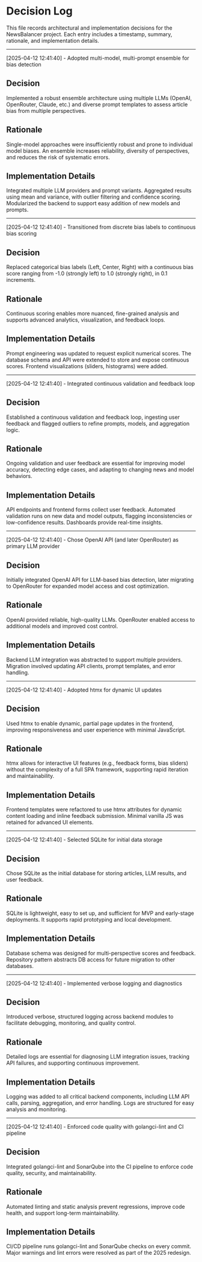 # Decision Log

This file records architectural and implementation decisions for the NewsBalancer project. Each entry includes a timestamp, summary, rationale, and implementation details.

---

[2025-04-12 12:41:40] - Adopted multi-model, multi-prompt ensemble for bias detection

## Decision

Implemented a robust ensemble architecture using multiple LLMs (OpenAI, OpenRouter, Claude, etc.) and diverse prompt templates to assess article bias from multiple perspectives.

## Rationale

Single-model approaches were insufficiently robust and prone to individual model biases. An ensemble increases reliability, diversity of perspectives, and reduces the risk of systematic errors.

## Implementation Details

Integrated multiple LLM providers and prompt variants. Aggregated results using mean and variance, with outlier filtering and confidence scoring. Modularized the backend to support easy addition of new models and prompts.

---

[2025-04-12 12:41:40] - Transitioned from discrete bias labels to continuous bias scoring

## Decision

Replaced categorical bias labels (Left, Center, Right) with a continuous bias score ranging from -1.0 (strongly left) to 1.0 (strongly right), in 0.1 increments.

## Rationale

Continuous scoring enables more nuanced, fine-grained analysis and supports advanced analytics, visualization, and feedback loops.

## Implementation Details

Prompt engineering was updated to request explicit numerical scores. The database schema and API were extended to store and expose continuous scores. Frontend visualizations (sliders, histograms) were added.

---

[2025-04-12 12:41:40] - Integrated continuous validation and feedback loop

## Decision

Established a continuous validation and feedback loop, ingesting user feedback and flagged outliers to refine prompts, models, and aggregation logic.

## Rationale

Ongoing validation and user feedback are essential for improving model accuracy, detecting edge cases, and adapting to changing news and model behaviors.

## Implementation Details

API endpoints and frontend forms collect user feedback. Automated validation runs on new data and model outputs, flagging inconsistencies or low-confidence results. Dashboards provide real-time insights.

---

[2025-04-12 12:41:40] - Chose OpenAI API (and later OpenRouter) as primary LLM provider

## Decision

Initially integrated OpenAI API for LLM-based bias detection, later migrating to OpenRouter for expanded model access and cost optimization.

## Rationale

OpenAI provided reliable, high-quality LLMs. OpenRouter enabled access to additional models and improved cost control.

## Implementation Details

Backend LLM integration was abstracted to support multiple providers. Migration involved updating API clients, prompt templates, and error handling.

---

[2025-04-12 12:41:40] - Adopted htmx for dynamic UI updates

## Decision

Used htmx to enable dynamic, partial page updates in the frontend, improving responsiveness and user experience with minimal JavaScript.

## Rationale

htmx allows for interactive UI features (e.g., feedback forms, bias sliders) without the complexity of a full SPA framework, supporting rapid iteration and maintainability.

## Implementation Details

Frontend templates were refactored to use htmx attributes for dynamic content loading and inline feedback submission. Minimal vanilla JS was retained for advanced UI elements.

---

[2025-04-12 12:41:40] - Selected SQLite for initial data storage

## Decision

Chose SQLite as the initial database for storing articles, LLM results, and user feedback.

## Rationale

SQLite is lightweight, easy to set up, and sufficient for MVP and early-stage deployments. It supports rapid prototyping and local development.

## Implementation Details

Database schema was designed for multi-perspective scores and feedback. Repository pattern abstracts DB access for future migration to other databases.

---

[2025-04-12 12:41:40] - Implemented verbose logging and diagnostics

## Decision

Introduced verbose, structured logging across backend modules to facilitate debugging, monitoring, and quality control.

## Rationale

Detailed logs are essential for diagnosing LLM integration issues, tracking API failures, and supporting continuous improvement.

## Implementation Details

Logging was added to all critical backend components, including LLM API calls, parsing, aggregation, and error handling. Logs are structured for easy analysis and monitoring.

---

[2025-04-12 12:41:40] - Enforced code quality with golangci-lint and CI pipeline

## Decision

Integrated golangci-lint and SonarQube into the CI pipeline to enforce code quality, security, and maintainability.

## Rationale

Automated linting and static analysis prevent regressions, improve code health, and support long-term maintainability.

## Implementation Details

CI/CD pipeline runs golangci-lint and SonarQube checks on every commit. Major warnings and lint errors were resolved as part of the 2025 redesign.